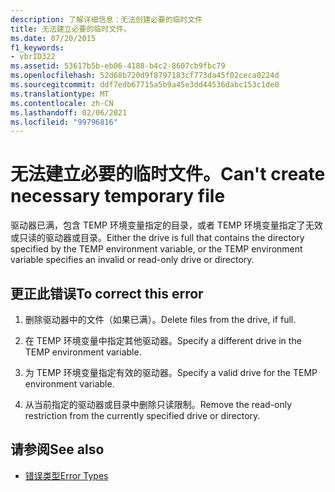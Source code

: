 ```yaml
---
description: 了解详细信息：无法创建必要的临时文件
title: 无法建立必要的临时文件。
ms.date: 07/20/2015
f1_keywords:
- vbrID322
ms.assetid: 53617b5b-eb06-4188-b4c2-8607cb9fbc79
ms.openlocfilehash: 52d68b720d9f8797183cf773da45f02ceca0224d
ms.sourcegitcommit: ddf7edb67715a5b9a45e3dd44536dabc153c1de0
ms.translationtype: MT
ms.contentlocale: zh-CN
ms.lasthandoff: 02/06/2021
ms.locfileid: "99796816"
---
```

# <a name="cant-create-necessary-temporary-file"></a><span data-ttu-id="a2613-103">无法建立必要的临时文件。</span><span class="sxs-lookup"><span data-stu-id="a2613-103">Can't create necessary temporary file</span></span>

<span data-ttu-id="a2613-104">驱动器已满，包含 TEMP 环境变量指定的目录，或者 TEMP 环境变量指定了无效或只读的驱动器或目录。</span><span class="sxs-lookup"><span data-stu-id="a2613-104">Either the drive is full that contains the directory specified by the TEMP environment variable, or the TEMP environment variable specifies an invalid or read-only drive or directory.</span></span>  
  
## <a name="to-correct-this-error"></a><span data-ttu-id="a2613-105">更正此错误</span><span class="sxs-lookup"><span data-stu-id="a2613-105">To correct this error</span></span>  
  
1. <span data-ttu-id="a2613-106">删除驱动器中的文件（如果已满）。</span><span class="sxs-lookup"><span data-stu-id="a2613-106">Delete files from the drive, if full.</span></span>  
  
2. <span data-ttu-id="a2613-107">在 TEMP 环境变量中指定其他驱动器。</span><span class="sxs-lookup"><span data-stu-id="a2613-107">Specify a different drive in the TEMP environment variable.</span></span>  
  
3. <span data-ttu-id="a2613-108">为 TEMP 环境变量指定有效的驱动器。</span><span class="sxs-lookup"><span data-stu-id="a2613-108">Specify a valid drive for the TEMP environment variable.</span></span>  
  
4. <span data-ttu-id="a2613-109">从当前指定的驱动器或目录中删除只读限制。</span><span class="sxs-lookup"><span data-stu-id="a2613-109">Remove the read-only restriction from the currently specified drive or directory.</span></span>  
  
## <a name="see-also"></a><span data-ttu-id="a2613-110">请参阅</span><span class="sxs-lookup"><span data-stu-id="a2613-110">See also</span></span>

- [<span data-ttu-id="a2613-111">错误类型</span><span class="sxs-lookup"><span data-stu-id="a2613-111">Error Types</span></span>](../../programming-guide/language-features/error-types.md)
